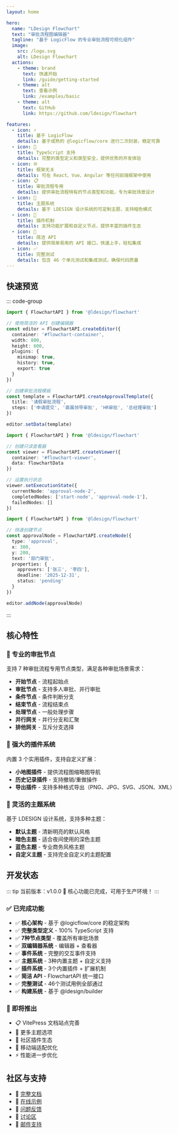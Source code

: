 ```yaml
---
layout: home

hero:
  name: "LDesign Flowchart"
  text: "审批流程图编辑器"
  tagline: "基于 LogicFlow 的专业审批流程可视化组件"
  image:
    src: /logo.svg
    alt: LDesign Flowchart
  actions:
    - theme: brand
      text: 快速开始
      link: /guide/getting-started
    - theme: alt
      text: 查看示例
      link: /examples/basic
    - theme: alt
      text: GitHub
      link: https://github.com/ldesign/flowchart

features:
  - icon: ⚡
    title: 基于 LogicFlow
    details: 基于成熟的 @logicflow/core 进行二次封装，稳定可靠
  - icon: 🔧
    title: TypeScript 支持
    details: 完整的类型定义和类型安全，提供优秀的开发体验
  - icon: 🌐
    title: 框架无关
    details: 可在 React、Vue、Angular 等任何前端框架中使用
  - icon: 📋
    title: 审批流程专用
    details: 提供审批流程特有的节点类型和功能，专为审批场景设计
  - icon: 🎨
    title: 主题系统
    details: 基于 LDESIGN 设计系统的可定制主题，支持暗色模式
  - icon: 🔌
    title: 插件机制
    details: 支持功能扩展和自定义节点，提供丰富的插件生态
  - icon: 🚀
    title: 简洁 API
    details: 提供简单易用的 API 接口，快速上手，轻松集成
  - icon: ✅
    title: 完整测试
    details: 包含 46 个单元测试和集成测试，确保代码质量
---
```


## 快速预览

::: code-group

```typescript [基础编辑器]
import { FlowchartAPI } from '@ldesign/flowchart'

// 使用简洁的 API 创建编辑器
const editor = FlowchartAPI.createEditor({
  container: '#flowchart-container',
  width: 800,
  height: 600,
  plugins: {
    minimap: true,
    history: true,
    export: true
  }
})

// 创建审批流程模板
const template = FlowchartAPI.createApprovalTemplate({
  title: '请假审批流程',
  steps: ['申请提交', '直属领导审批', 'HR审批', '总经理审批']
})

editor.setData(template)
```

```typescript [只读查看器]
import { FlowchartAPI } from '@ldesign/flowchart'

// 创建只读查看器
const viewer = FlowchartAPI.createViewer({
  container: '#flowchart-viewer',
  data: flowchartData
})

// 设置执行状态
viewer.setExecutionState({
  currentNode: 'approval-node-2',
  completedNodes: ['start-node', 'approval-node-1'],
  failedNodes: []
})
```

```typescript [自定义节点]
import { FlowchartAPI } from '@ldesign/flowchart'

// 快速创建节点
const approvalNode = FlowchartAPI.createNode({
  type: 'approval',
  x: 300,
  y: 200,
  text: '部门审批',
  properties: {
    approvers: ['张三', '李四'],
    deadline: '2025-12-31',
    status: 'pending'
  }
})

editor.addNode(approvalNode)
```

:::

## 核心特性

### 🎯 专业的审批节点

支持 7 种审批流程专用节点类型，满足各种审批场景需求：

- **开始节点** - 流程起始点
- **审批节点** - 支持多人审批、并行审批
- **条件节点** - 条件判断分支
- **结束节点** - 流程结束点
- **处理节点** - 一般处理步骤
- **并行网关** - 并行分支和汇聚
- **排他网关** - 互斥分支选择

### 🔌 强大的插件系统

内置 3 个实用插件，支持自定义扩展：

- **小地图插件** - 提供流程图缩略图导航
- **历史记录插件** - 支持撤销/重做操作
- **导出插件** - 支持多种格式导出（PNG、JPG、SVG、JSON、XML）

### 🎨 灵活的主题系统

基于 LDESIGN 设计系统，支持多种主题：

- **默认主题** - 清新明亮的默认风格
- **暗色主题** - 适合夜间使用的深色主题
- **蓝色主题** - 专业商务风格主题
- **自定义主题** - 支持完全自定义的主题配置

## 开发状态

::: tip 当前版本：v1.0.0 🎉
核心功能已完成，可用于生产环境！
:::

### ✅ 已完成功能

- ✅ **核心架构** - 基于 @logicflow/core 的稳定架构
- ✅ **完整类型定义** - 100% TypeScript 支持
- ✅ **7种节点类型** - 覆盖所有审批场景
- ✅ **双编辑器系统** - 编辑器 + 查看器
- ✅ **事件系统** - 完整的交互事件支持
- ✅ **主题系统** - 3种内置主题 + 自定义支持
- ✅ **插件系统** - 3个内置插件 + 扩展机制
- ✅ **简洁 API** - FlowchartAPI 统一接口
- ✅ **完整测试** - 46个测试用例全部通过
- ✅ **构建系统** - 基于 @ldesign/builder

### 🚀 即将推出

- 📋 VitePress 文档站点完善
- 🎨 更多主题选项
- 🔌 社区插件生态
- 📱 移动端适配优化
- ⚡ 性能进一步优化

## 社区与支持

- 📖 [完整文档](/guide/getting-started)
- 🎯 [在线示例](/examples/basic)
- 🐛 [问题反馈](https://github.com/ldesign/flowchart/issues)
- 💬 [讨论区](https://github.com/ldesign/flowchart/discussions)
- 📧 [邮件支持](mailto:support@ldesign.com)
